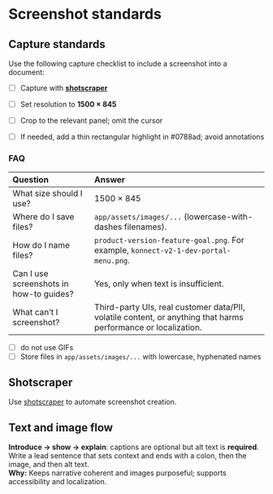 # Screenshot standards


## Capture standards

Use the following capture checklist to include a screenshot into a document:
- [ ] Capture with [**shotscraper** ](#shotscraper) 
- [ ] Set resolution to **1500 × 845**  
- [ ] Crop to the relevant panel; omit the cursor  
- [ ] If needed, add a thin rectangular highlight in #0788ad; avoid annotations  


### FAQ

| Question | Answer |
| :---- | :---- |
| What size should I use? | 1500 × 845 |
| Where do I save files? | `app/assets/images/...` (lowercase-with-dashes filenames). |
| How do I name files? | `product-version-feature-goal.png`. For example, `konnect-v2-1-dev-portal-menu.png`. |
| Can I use screenshots in how-to guides? | Yes, only when text is insufficient. |
| What can’t I screenshot? | Third-party UIs, real customer data/PII, volatile content, or anything that harms performance or localization. |


- [ ] do not use GIFs  
- [ ] Store files in `app/assets/images/...` with lowercase, hyphenated names

## Shotscraper
Use [shotscraper](https://github.com/Kong/developer.konghq.com/tree/main/tools/screenshots) to automate screenshot creation. 

## Text and image flow

**Introduce → show → explain**: captions are optional but alt text is **required**. Write a lead sentence that sets context and ends with a colon, then the image, and then alt text.  
**Why:** Keeps narrative coherent and images purposeful; supports accessibility and localization.  

